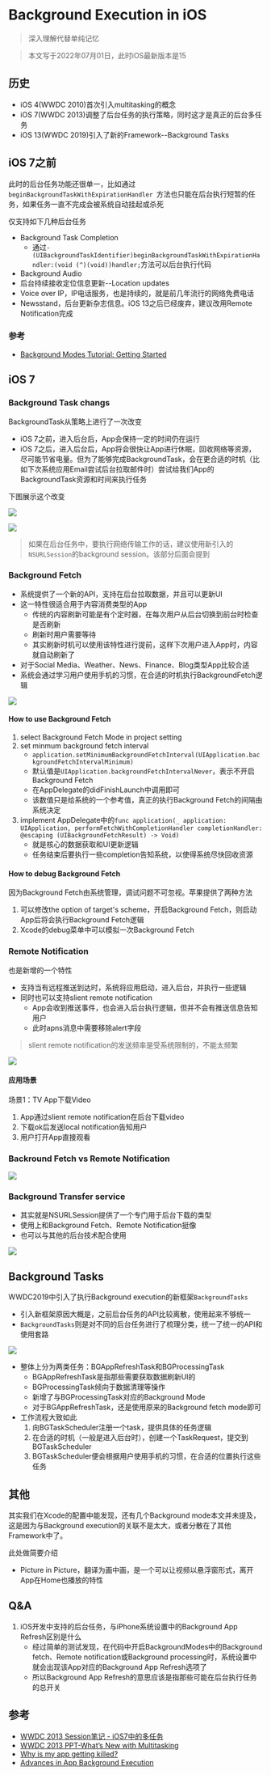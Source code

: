 # Background Execution in iOS

> 深入理解代替单纯记忆

> 本文写于2022年07月01日，此时iOS最新版本是15

## 历史
- iOS 4(WWDC 2010)首次引入multitasking的概念
- iOS 7(WWDC 2013)调整了后台任务的执行策略，同时这才是真正的后台多任务
- iOS 13(WWDC 2019)引入了新的Framework--Background Tasks

## iOS 7之前

此时的后台任务功能还很单一，比如通过`beginBackgroundTaskWithExpirationHandler `方法也只能在后台执行短暂的任务，如果任务一直不完成会被系统自动挂起或杀死

仅支持如下几种后台任务

- Background Task Completion
	- 通过`- (UIBackgroundTaskIdentifier)beginBackgroundTaskWithExpirationHandler:(void (^)(void))handler;`方法可以后台执行代码
- Background Audio
- 后台持续接收定位信息更新--Location updates
- Voice over IP，IP电话服务，也是持续的，就是前几年流行的网络免费电话
- Newsstand，后台更新杂志信息。iOS 13之后已经废弃，建议改用Remote Notification完成

### 参考
- [Background Modes Tutorial: Getting Started](https://www.raywenderlich.com/5817-background-modes-tutorial-getting-started)

## iOS 7

### Background Task changs

BackgroundTask从策略上进行了一次改变

- iOS 7之前，进入后台后，App会保持一定的时间仍在运行
- iOS 7之后，进入后台后，App将会很快让App进行休眠，回收网络等资源，尽可能节省电量。但为了能够完成BackgroundTask，会在更合适的时机（比如下次系统应用Email尝试后台拉取邮件时）尝试给我们App的BackgroundTask资源和时间来执行任务

下图展示这个改变

![](https://github.com/songgeb/I-Love-iOS/blob/master/Images/ios-multitask-backgroundtask-ios6.png?raw=true)

![](https://github.com/songgeb/I-Love-iOS/blob/master/Images/ios-multitask-backgroundtask-ios7.png?raw=true)

> 如果在后台任务中，要执行网络传输工作的话，建议使用新引入的`NSURLSession`的background session。该部分后面会提到

### Background Fetch

- 系统提供了一个新的API，支持在后台拉取数据，并且可以更新UI
- 这一特性很适合用于内容消费类型的App
	- 传统的内容刷新可能是有个定时器，在每次用户从后台切换到前台时检查是否刷新
	- 刷新时用户需要等待
	- 其实刷新时机可以使用该特性进行提前，这样下次用户进入App时，内容就自动刷新了
- 对于Social Media、Weather、News、Finance、Blog类型App比较合适
- 系统会通过学习用户使用手机的习惯，在合适的时机执行BackgroundFetch逻辑

![](https://github.com/songgeb/I-Love-iOS/blob/master/Images/ios7-backgroundfetch.png?raw=true)

#### How to use Background Fetch

1. select Background Fetch Mode in project setting
2. set minmum background fetch interval
	- `application.setMinimumBackgroundFetchInterval(UIApplication.backgroundFetchIntervalMinimum)`
	- 默认值是`UIApplication.backgroundFetchIntervalNever`，表示不开启Background Fetch
	- 在AppDelegate的didFinishLaunch中调用即可
	- 该数值只是给系统的一个参考值，真正的执行Background Fetch的间隔由系统决定
3. implement AppDelegate中的`func application(_ application: UIApplication, performFetchWithCompletionHandler completionHandler: @escaping (UIBackgroundFetchResult) -> Void)`
	- 就是核心的数据获取和UI更新逻辑
	- 任务结束后要执行一些completion告知系统，以使得系统尽快回收资源

#### How to debug Background Fetch

因为Background Fetch由系统管理，调试问题不可忽视。苹果提供了两种方法

1. 可以修改the option of target's scheme，开启Background Fetch，则启动App后将会执行Background Fetch逻辑
2. Xcode的debug菜单中可以模拟一次Background Fetch

### Remote Notification

也是新增的一个特性

- 支持当有远程推送到达时，系统将应用启动，进入后台，并执行一些逻辑
- 同时也可以支持slient remote notification
	- App会收到推送事件，也会进入后台执行逻辑，但并不会有推送信息告知用户
	- 此时apns消息中需要移除alert字段

> slient remote notification的发送频率是受系统限制的，不能太频繁

![](https://github.com/songgeb/I-Love-iOS/blob/master/Images/ios-background-remotenotification.png?raw=true)

#### 应用场景

场景1：TV App下载Video
1. App通过slient remote notification在后台下载video
2. 下载ok后发送local notification告知用户
3. 用户打开App直接观看

### Backround Fetch vs Remote Notification

![](https://github.com/songgeb/I-Love-iOS/blob/master/Images/ios-backgroundfetch-vs-remotenotification.png?raw=true)

### Background Transfer service

- 其实就是NSURLSession提供了一个专门用于后台下载的类型
- 使用上和Background Fetch、Remote Notification挺像
- 也可以与其他的后台技术配合使用

![](https://github.com/songgeb/I-Love-iOS/blob/master/Images/ios-background-transfer-service.png?raw=true)


## Background Tasks

WWDC2019中引入了执行Background execution的新框架`BackgroundTasks`

- 引入新框架原因大概是，之前后台任务的API比较离散，使用起来不够统一
- `BackgroundTasks`则是对不同的后台任务进行了梳理分类，统一了统一的API和使用套路

![](https://github.com/songgeb/I-Love-iOS/blob/master/Images/ios-backgroundtasks-structure.png?raw=true)

- 整体上分为两类任务：BGAppRefreshTask和BGProcessingTask
	- BGAppRefreshTask是指那些需要获取数据刷新UI的
	- BGProcessingTask倾向于数据清理等操作
	- 新增了与BGProcessingTask对应的Background Mode
	- 对于BGAppRefreshTask，还是使用原来的Background fetch mode即可
- 工作流程大致如此
	1. 向BGTaskScheduler注册一个task，提供具体的任务逻辑
	2. 在合适的时机（一般是进入后台时），创建一个TaskRequest，提交到BGTaskScheduler
	3. BGTaskScheduler便会根据用户使用手机的习惯，在合适的位置执行这些任务

## 其他

其实我们在Xcode的配置中能发现，还有几个Background mode本文并未提及，这是因为与Background execution的关联不是太大，或者分散在了其他Framework中了。

此处做简要介绍

- Picture in Picture，翻译为画中画，是一个可以让视频以悬浮窗形式，离开App在Home也播放的特性

## Q&A
1. iOS开发中支持的后台任务，与iPhone系统设置中的Background App Refresh区别是什么
	- 经过简单的测试发现，在代码中开启BackgroundModes中的Background fetch、Remote notification或Background processing时，系统设置中就会出现该App对应的Background App Refresh选项了
	- 所以Background App Refresh的意思应该是指那些可能在后台执行任务的总开关

## 参考
- [WWDC 2013 Session笔记 - iOS7中的多任务](https://onevcat.com/2013/08/ios7-background-multitask/)
- [WWDC 2013 PPT-What’s New with Multitasking](https://devstreaming-cdn.apple.com/videos/wwdc/2013/204xex2xvpdncz9kdb17lmfooh/204/204.pdf)
- [Why is my app getting killed?](https://developer.apple.com/videos/play/wwdc2020/10078/)
- [Advances in App Background Execution](https://developer.apple.com/videos/play/wwdc2019/707/)